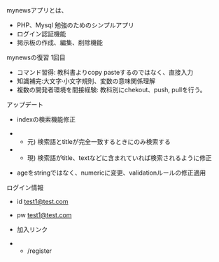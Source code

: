 mynewsアプリとは、
- PHP、Mysql 勉強のためのシンプルアプリ
- ログイン認証機能
- 掲示板の作成、編集、削除機能


mynewsの復習 1回目
- コマンド習得: 教科書よりcopy pasteするのではなく、直接入力
- 知識補完:大文字·小文字規則、変数の意味関係理解
- 複数の開発者環境を間接経験: 教科別にchekout、push, pullを行う。

アップデート
- indexの検索機能修正 
- - 元) 検索語とtitleが完全一致するときにのみ検索する
- - 現) 検索語がtitle、textなどに含まれていれば検索されるように修正

- ageをstringではなく、numericに変更、validationルールの修正適用


ログイン情報
- id test1@test.com
- pw test1@test.com

- 加入リンク
- - /register